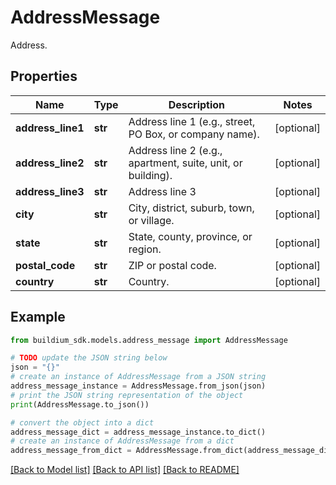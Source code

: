 # AddressMessage

Address.

## Properties

Name | Type | Description | Notes
------------ | ------------- | ------------- | -------------
**address_line1** | **str** | Address line 1 (e.g., street, PO Box, or company name). | [optional] 
**address_line2** | **str** | Address line 2 (e.g., apartment, suite, unit, or building). | [optional] 
**address_line3** | **str** | Address line 3 | [optional] 
**city** | **str** | City, district, suburb, town, or village. | [optional] 
**state** | **str** | State, county, province, or region. | [optional] 
**postal_code** | **str** | ZIP or postal code. | [optional] 
**country** | **str** | Country. | [optional] 

## Example

```python
from buildium_sdk.models.address_message import AddressMessage

# TODO update the JSON string below
json = "{}"
# create an instance of AddressMessage from a JSON string
address_message_instance = AddressMessage.from_json(json)
# print the JSON string representation of the object
print(AddressMessage.to_json())

# convert the object into a dict
address_message_dict = address_message_instance.to_dict()
# create an instance of AddressMessage from a dict
address_message_from_dict = AddressMessage.from_dict(address_message_dict)
```
[[Back to Model list]](../README.md#documentation-for-models) [[Back to API list]](../README.md#documentation-for-api-endpoints) [[Back to README]](../README.md)


